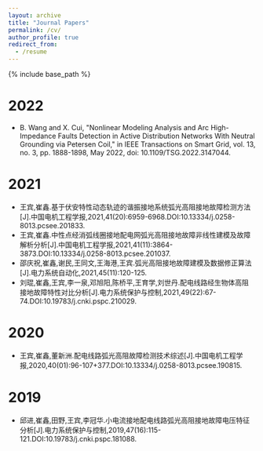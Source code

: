 ```yaml
---
layout: archive
title: "Journal Papers"
permalink: /cv/
author_profile: true
redirect_from:
  - /resume
---
```


{% include base_path %}

2022
======
* B. Wang and X. Cui, "Nonlinear Modeling Analysis and Arc High-Impedance Faults Detection in Active Distribution Networks With Neutral Grounding via Petersen Coil," in IEEE Transactions on Smart Grid, vol. 13, no. 3, pp. 1888-1898, May 2022, doi: 10.1109/TSG.2022.3147044.

2021
======
* 王宾,崔鑫.基于伏安特性动态轨迹的谐振接地系统弧光高阻接地故障检测方法[J].中国电机工程学报,2021,41(20):6959-6968.DOI:10.13334/j.0258-8013.pcsee.201833.
* 王宾,崔鑫.中性点经消弧线圈接地配电网弧光高阻接地故障非线性建模及故障解析分析[J].中国电机工程学报,2021,41(11):3864-3873.DOI:10.13334/j.0258-8013.pcsee.201037.
* 邵庆祝,崔鑫,谢民,王同文,王海港,王宾.弧光高阻接地故障建模及数据修正算法[J].电力系统自动化,2021,45(11):120-125.
* 刘琨,崔鑫,王宾,李一泉,邓旭阳,陈桥平,王育学,刘世丹.配电线路经生物体高阻接地故障特性对比分析[J].电力系统保护与控制,2021,49(22):67-74.DOI:10.19783/j.cnki.pspc.210029.

2020
======
* 王宾,崔鑫,董新洲.配电线路弧光高阻故障检测技术综述[J].中国电机工程学报,2020,40(01):96-107+377.DOI:10.13334/j.0258-8013.pcsee.190815.

2019
======
* 邱进,崔鑫,田野,王宾,李冠华.小电流接地配电线路弧光高阻接地故障电压特征分析[J].电力系统保护与控制,2019,47(16):115-121.DOI:10.19783/j.cnki.pspc.181088.
